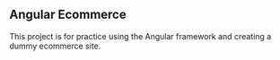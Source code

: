 ## Angular Ecommerce

This project is for practice using the Angular framework and creating a dummy ecommerce site. 